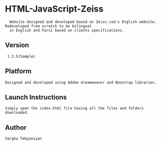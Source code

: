# HTML-JavaScript-Zeiss
      Website designed and developed based on Zeiss.com's English website. Redeveloped from scratch to be bilingual 
      in English and Farsi based on clients specifications.
   
   
## Version
     1.3.5(Sample)

## Platform
    Designed and developed using Adobe dreamweaver and Boostrap libraries. 
    
## Launch Instructions
    Simply open the index.html file having all the files and folders downloaded. 
    
## Author
    Vargha Tebyaniyan
